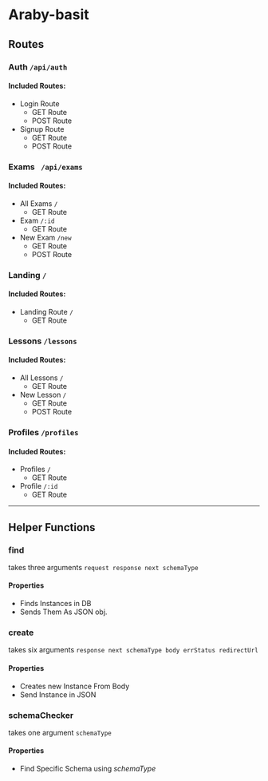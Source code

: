 # Araby-basit

## Routes

### Auth ``` /api/auth ```

#### Included Routes:
- Login Route
  - GET Route
  - POST Route
- Signup Route
  - GET Route
  - POST Route

### Exams ```  /api/exams ```

#### Included Routes:
- All Exams ``` / ```
    - GET Route
- Exam ``` /:id ```
    - GET Route
- New Exam ``` /new ```
    - GET Route
    - POST Route

### Landing ``` / ```

#### Included Routes:
- Landing Route ``` / ```
    - GET Route

### Lessons ``` /lessons ```

#### Included Routes: 
- All Lessons ``` / ```
    - GET Route
- New Lesson ``` / ```
    - GET Route
    - POST Route

### Profiles ``` /profiles ```

#### Included Routes:
- Profiles ``` / ```
    - GET Route
- Profile ``` /:id ```
    - GET Route 

-------------------------------------------------------

## Helper Functions

### find

takes three arguments ```request response next schemaType```

#### Properties

- Finds Instances in DB
- Sends Them As JSON obj.

### create 

takes six arguments ```response next schemaType body errStatus redirectUrl```

#### Properties

- Creates new Instance From Body
- Send Instance in JSON 

### schemaChecker 

takes one argument ``` schemaType ```

#### Properties 

- Find Specific Schema using *schemaType*